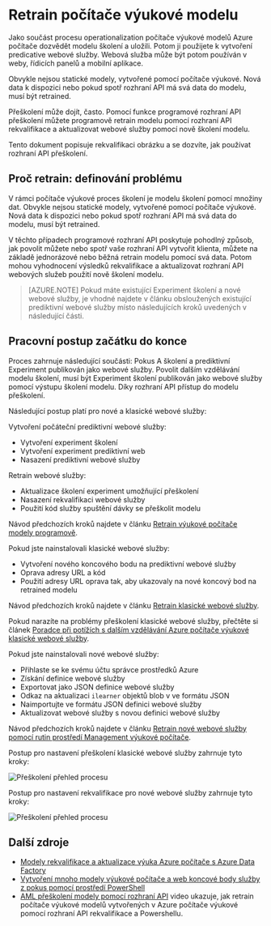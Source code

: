 <properties
    pageTitle="Retrain počítače výukové modelu | Microsoft Azure"
    description="Zjistěte, jak retrain modelu a aktualizovat webové služby na používání nově školení modelu Azure počítač přečíst."
    services="machine-learning"
    documentationCenter=""
    authors="vDonGlover"
    manager="raymondl"
    editor=""/>

<tags
    ms.service="machine-learning"
    ms.workload="data-services"
    ms.tgt_pltfrm="na"
    ms.devlang="na"
    ms.topic="article"
    ms.date="10/10/2016"
    ms.author="v-donglo"/>

# <a name="retrain-a-machine-learning-model"></a>Retrain počítače výukové modelu

Jako součást procesu operationalization počítače výukové modelů Azure počítače dozvědět modelu školení a uložili. Potom ji použijete k vytvoření predicative webové služby. Webová služba může být potom používán v weby, řídicích panelů a mobilní aplikace. 

Obvykle nejsou statické modely, vytvořené pomocí počítače výukové. Nová data k dispozici nebo pokud spotř rozhraní API má svá data do modelu, musí být retrained. 

Přeškolení může dojít, často. Pomocí funkce programové rozhraní API přeškolení můžete programově retrain modelu pomocí rozhraní API rekvalifikace a aktualizovat webové služby pomocí nově školení modelu. 

Tento dokument popisuje rekvalifikaci obrázku a se dozvíte, jak používat rozhraní API přeškolení.

## <a name="why-retrain-defining-the-problem"></a>Proč retrain: definování problému  

V rámci počítače výukové proces školení je modelu školení pomocí množiny dat. Obvykle nejsou statické modely, vytvořené pomocí počítače výukové. Nová data k dispozici nebo pokud spotř rozhraní API má svá data do modelu, musí být retrained.

V těchto případech programové rozhraní API poskytuje pohodlný způsob, jak povolit můžete nebo spotř vaše rozhraní API vytvořit klienta, můžete na základě jednorázové nebo běžná retrain modelu pomocí svá data. Potom mohou vyhodnocení výsledků rekvalifikace a aktualizovat rozhraní API webových služeb použití nově školení modelu.

>[AZURE.NOTE] Pokud máte existující Experiment školení a nové webové služby, je vhodné najdete v článku obsloužených existující prediktivní webové služby místo následujících kroků uvedených v následující části.

## <a name="end-to-end-workflow"></a>Pracovní postup začátku do konce 

Proces zahrnuje následující součásti: Pokus A školení a prediktivní Experiment publikován jako webové služby. Povolit dalším vzdělávání modelu školení, musí být Experiment školení publikován jako webové služby pomocí výstupu školení modelu. Díky rozhraní API přístup do modelu přeškolení. 

Následující postup platí pro nové a klasické webové služby:

Vytvoření počáteční prediktivní webové služby:

* Vytvoření experiment školení
* Vytvoření experiment prediktivní web
* Nasazení prediktivní webové služby

Retrain webové služby:

* Aktualizace školení experiment umožňující přeškolení
* Nasazení rekvalifikaci webové služby
* Použití kód služby spuštění dávky se přeškolit modelu

Návod předchozích kroků najdete v článku [Retrain výukové počítače modely programově](machine-learning-retrain-models-programmatically.md).

Pokud jste nainstalovali klasické webové služby:

* Vytvoření nového koncového bodu na prediktivní webové služby
* Oprava adresy URL a kód
* Použití adresy URL oprava tak, aby ukazovaly na nové koncový bod na retrained modelu 

Návod předchozích kroků najdete v článku [Retrain klasické webové služby](machine-learning-retrain-a-classic-web-service.md).

Pokud narazíte na problémy přeškolení klasické webové služby, přečtěte si článek [Poradce při potížích s dalším vzdělávání Azure počítače výukové klasické webové služby](machine-learning-troubleshooting-retraining-models.md).

Pokud jste nainstalovali nové webové služby:

* Přihlaste se ke svému účtu správce prostředků Azure
* Získání definice webové služby
* Exportovat jako JSON definice webové služby
* Odkaz na aktualizaci `ilearner` objektů blob v ve formátu JSON
* Naimportujte ve formátu JSON definici webové služby
* Aktualizovat webové služby s novou definici webové služby

Návod předchozích kroků najdete v článku [Retrain nové webové služby pomocí rutin prostředí Management výukové počítače](machine-learning-retrain-new-web-service-using-powershell.md).

Postup pro nastavení přeškolení klasické webové služby zahrnuje tyto kroky:

![Přeškolení přehled procesu][1]

Postup pro nastavení rekvalifikace pro nové webové služby zahrnuje tyto kroky:

![Přeškolení přehled procesu][7]

## <a name="other-resources"></a>Další zdroje

- [Modely rekvalifikace a aktualizace výuka Azure počítače s Azure Data Factory](https://azure.microsoft.com/blog/retraining-and-updating-azure-machine-learning-models-with-azure-data-factory/)
- [Vytvoření mnoho modely výukové počítače a web koncové body služby z pokus pomocí prostředí PowerShell](machine-learning-create-models-and-endpoints-with-powershell.md)
- [AML přeškolení modely pomocí rozhraní API](https://www.youtube.com/watch?v=wwjglA8xllg) video ukazuje, jak retrain počítače výukové modelů vytvořených v Azure počítače výukové pomocí rozhraní API rekvalifikace a Powershellu.

<!--image links-->
[1]: ./media/machine-learning-retrain-machine-learning-model/machine-learning-retrain-models-programmatically-IMAGE01.png
[7]: ./media/machine-learning-retrain-machine-learning-model/machine-learning-retrain-models-programmatically-IMAGE07.png

